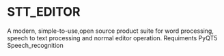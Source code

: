 # STT_EDITOR
A modern, simple-to-use,open source product suite for word processing, speech to text processing and normal editor operation.
Requiments
PyQT5
Speech_recognition
